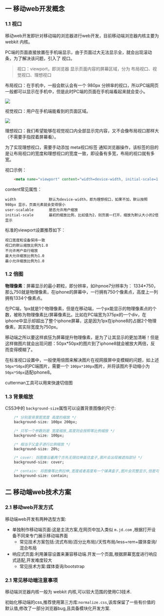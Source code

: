 ## 一 移动web开发概念

### 1.1 视口

移动web开发即针对移动端的浏览器进行web开发，目前移动端浏览器内核主要为 webkit 内核。  

PC端的页面直接放置在手机端显示，由于页面过大无法显示全，就会出现滚动条，为了解决该问题，引入了 视口。  

> 视口：viewport，即浏览器 显示页面内容的屏幕区域，分为 布局视口、视觉视口、理想视口

布局视口：在手机中，一般会默认会有一个 980px 分辨率的视口，所以PC端网页一般都可以显示在手机中，但是此时PC端的页面在手机端看起来就会变小。  

![](../images/CSS/phone-01.png)  


视觉视口：用户在手机端能看到的页面区域。 

![](../images/CSS/phone-02.png)    

理想视口：我们希望能够在视觉视口内全部显示完内容，又不会像布局视口那样大（不需要手指捏着屏幕看）。  

为了实现理想视口，需要手动添加 meta视口标签 通知浏览器操作，该标签的目的是让布局视口的宽度和理想视口的宽度一致，即设备有多宽，布局的视口就有多宽。  

视口示例：
```html
    <meta name="viewport" content="width=device-width, initial-scale=1.0">
```

content常见属性：
```
width               默认为device-width，即为理想视口，如果不加，默认按照 980px 显示，页面元素就会变得很小
user-scalable       是否允许用户缩放
initial-scale       最初的缩放比例，比如值为2，则页面一打开，缩放为默认大小的2倍显示         
```

标准的viewport设置推荐如下：
```
视口宽度和设备保持一致
视口的默认缩放比例为1.0
不允许用户自行缩放
最大允许缩放比例为1.0
最小允许缩放比例为1.0
```

### 1.2 倍图

**物理像素**：屏幕显示的最小颗粒，即分辨率，如ihpnoe7分辨率为： 1334*750，那么750就是物理像素，在iphone的屏幕中，一行拥有750个像素点，高度上一列拥有1334个像素点。  

在PC端，1px就是1个物理像素，但是在移动端，一个px能显示的物理像素点的个数，被称为物理像素比/屏幕像素比。比如在PC端宽为375px的一个div，在iphone中显示却超出了整个iphone屏幕，这是因为1px在iphone8的占据2个物理像素，其实际宽度为750px。  

移动端之所以要这样疯狂为屏幕提升物理像素，是为了让其显示的更加清晰！但是这样做图片就会出现问题：50px*50px的图片到了iphone8就会被放大两倍，反而变得模糊了。  

在标准视口设置中，一般使用倍图来解决图片在视网膜屏中变模糊的问题，如上述`50px*50px`的PC端图片，需要一个 `100px*100px`图片，并将该图片手动缩小为`50px*50px`适配iphone8。  

cutterman工具可以用来快速切倍图  

### 1.3 背景缩放

CSS3中的 `background-size`属性可以设置背景图像的尺寸:
```css
    /* 分别是背景图宽度 高度的缩放 */
    background-size: 100px 200px;  

    /* 只写一个参数则是 宽度缩放,高度则会按照等比例缩放 */
    background-size: 100px;  

    /* 相当于父盒子进行比例缩放 */
    background-size: 20%; 

    /* cover: 将图像沿着两个方先无限拉伸盖住盒子,图片会出现被遮挡部分 */
    background-size: cover;

    /* contain: 将图像等比例拉伸,宽度或者高度有一个铺满盒子,图片会完整显示,但是可能不会完全覆盖为背景 */
    background-size: contain;
```

## 二 移动端web技术方案

### 2.1 移动web开发方式

移动端web开发有两种选型方案:
- 单独制作移动端页面:这是主流方案,在网页中加入类似 `m.jd.com` ,根据打开设备不同来专门展示移动端界面
  - 常见技术方案包括:流式布局(百分比布局)/天性布局/less+rem+媒体查询/混合布局
- 响应式页面:利用兼容设置来兼容移动端.开发一个页面,根据屏幕宽度进行响应式适配,开发难度较大
  - 常见技术方案:媒体查询/bootstrap

### 2.1 常见移动端注意事项

移动端浏览器内核一般为 webkit 内核,可以较大范围的使用C3技术.  

初始化移动端的css,推荐使用第三方库:`normalize.css`,该库保留了一些有价值的默认值,修改了一部分浏览器bug,且具备模块化开发方案.  



